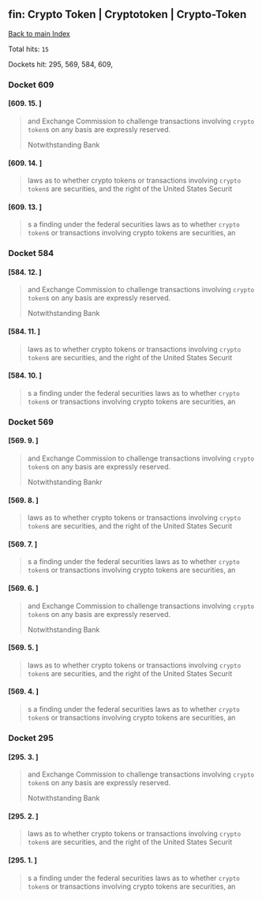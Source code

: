 
## fin: Crypto Token | Cryptotoken | Crypto-Token

[Back to main Index](README.md)

Total hits: `15`

Dockets hit: 295, 569, 584, 609, 

### Docket 609

#### [609. 15. ]
> and Exchange Commission to challenge transactions involving `crypto token`s on any basis are expressly reserved. 
> 
> Notwithstanding Bank

#### [609. 14. ]
>  laws as to whether crypto tokens or transactions involving `crypto token`s are securities, and the right of the United States Securit

#### [609. 13. ]
> s a finding under the federal securities laws as to whether `crypto token`s or transactions involving crypto tokens are securities, an

### Docket 584

#### [584. 12. ]
> and Exchange Commission to challenge transactions involving `crypto token`s on any basis are expressly reserved. 
> 
> Notwithstanding Bank

#### [584. 11. ]
>  laws as to whether crypto tokens or transactions involving `crypto token`s are securities, and the right of the United States Securit

#### [584. 10. ]
> s a finding under the federal securities laws as to whether `crypto token`s or transactions involving crypto tokens are securities, an

### Docket 569

#### [569. 9. ]
> and Exchange Commission to challenge transactions involving `crypto token`s on any basis are expressly reserved.
> 
> Notwithstanding Bankr

#### [569. 8. ]
>  laws as to whether crypto tokens or transactions involving `crypto token`s are securities, and the right of the United States Securit

#### [569. 7. ]
> s a finding under the federal securities laws as to whether `crypto token`s or transactions involving crypto tokens are securities, an

#### [569. 6. ]
> and Exchange Commission to challenge transactions involving `crypto token`s on any basis are expressly reserved. 
> 
> Notwithstanding Bank

#### [569. 5. ]
>  laws as to whether crypto tokens or transactions involving `crypto token`s are securities, and the right of the United States Securit

#### [569. 4. ]
> s a finding under the federal securities laws as to whether `crypto token`s or transactions involving crypto tokens are securities, an

### Docket 295

#### [295. 3. ]
> and Exchange Commission to challenge transactions involving `crypto token`s on any basis are expressly reserved. 
> 
> Notwithstanding Bank

#### [295. 2. ]
>  laws as to whether crypto tokens or transactions involving `crypto token`s are securities, and the right of the United States Securit

#### [295. 1. ]
> s a finding under the federal securities laws as to whether `crypto token`s or transactions involving crypto tokens are securities, an
